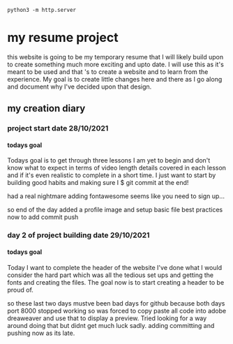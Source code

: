 `python3 -m http.server`
# my resume project 

this website is going to be my temporary resume that I will likely build upon to create something much more exciting and upto date. I will use this as it's meant to be used and that 's to create a website and to learn from the experience. My goal is to create little changes here and there as I go along and document why I've decided upon that design. 

## my creation diary 

### project start date 28/10/2021 

#### todays goal
Todays goal is to get through three lessons I am yet to begin and don't know what to expect in terms of video length details covered in each lesson and if it's even realistic to complete in a short time. I just want to start by building good habits and making sure I $ git commit at the end! 

had a real nightmare adding fontawesome seems like you need to sign up... 

so end of the day added a profile image and setup basic file best practices now to add commit push 

### day 2 of project building date 29/10/2021

#### todays goal

Today I want to complete the header of the website I've done what I would consider the hard part which was all the tedious set ups and getting the fonts and creating the files. The goal now is to start creating a header to be proud of.

so these last two days mustve been bad days for github because both days port 8000 stopped working so was forced to copy paste all code into adobe dreaweaver and use that to display a preview. Tried looking for a way around doing that but didnt get much luck sadly. adding committing and pushing now as its late.
